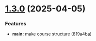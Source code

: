 # [1.3.0](https://github.com/hikrim/study_2024-2025_os-intro/compare/v1.2.9...v1.3.0) (2025-04-05)


### Features

* **main:** make course structure ([819a4ba](https://github.com/hikrim/study_2024-2025_os-intro/commit/819a4ba9224b479ce5c58363f4538b058ab5d113))



